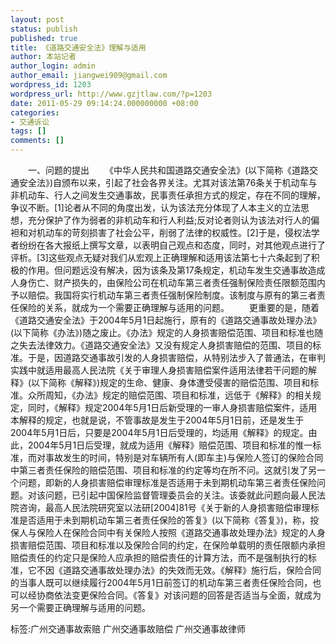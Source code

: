 ```yaml
---
layout: post
status: publish
published: true
title: 《道路交通安全法》理解与适用
author: 本站记者
author_login: admin
author_email: jiangwei909@gmail.com
wordpress_id: 1203
wordpress_url: http://www.gzjtlaw.com/?p=1203
date: 2011-05-29 09:14:24.000000000 +08:00
categories:
- 交通诉讼
tags: []
comments: []
---
```

　　一、问题的提出　　《中华人民共和国道路交通安全法》(以下简称《道路交通安全法》)自颁布以来，引起了社会各界关注。尤其对该法第76条关于机动车与非机动车、行人之间发生交通事故，民事责任承担方式的规定，存在不同的理解，争议不断。[1]论者从不同的角度出发，认为该法充分体现了人本主义的立法思想，充分保护了作为弱者的非机动车和行人利益;反对论者则认为该法对行人的偏袒和对机动车的苛刻损害了社会公平，削弱了法律的权威性。[2]于是，侵权法学者纷纷在各大报纸上撰写文章，以表明自己观点和态度，同时，对其他观点进行了评析。[3]这些观点无疑对我们从宏观上正确理解和适用该法第七十六条起到了积极的作用。但问题远没有解决，因为该条及第17条规定，机动车发生交通事故造成人身伤亡、财产损失的，由保险公司在机动车第三者责任强制保险责任限额范围内予以赔偿。我国将实行机动车第三者责任强制保险制度。该制度与原有的第三者责任保险的关系，就成为一个需要正确理解与适用的问题。　　更重要的是，随着《道路交通安全法》于2004年5月1日起施行，原有的《道路交通事故处理办法》(以下简称《办法》)随之废止。《办法》规定的人身损害赔偿范围、项目和标准也随之失去法律效力。《道路交通安全法》又没有规定人身损害赔偿的范围、项目的标准。于是，因道路交通事故引发的人身损害赔偿，从特别法步入了普通法，在审判实践中就适用最高人民法院《关于审理人身损害赔偿案件适用法律若干问题的解释》(以下简称《解释》)规定的生命、健康、身体遭受侵害的赔偿范围、项目和标准。众所周知，《办法》规定的赔偿范围、项目和标准，远低于《解释》的相关规定，同时，《解释》规定2004年5月1日后新受理的一审人身损害赔偿案件，适用本解释的规定，也就是说，不管事故是发生于2004年5月1日前，还是发生于2004年5月1日后，只要是2004年5月1日后受理的，均适用《解释》的规定。由此，2004年5月1日后受理，就成为适用《解释》赔偿范围、项目和标准的惟一标准，而对事故发生的时间，特别是对车辆所有人(即车主)与保险人签订的保险合同中第三者责任保险的赔偿范围、项目和标准的约定等均在所不问。这就引发了另一个问题，即新的人身损害赔偿审理标准是否适用于未到期机动车第三者责任保险问题。对该问题，已引起中国保险监督管理委员会的关注。该委就此问题向最人民法院咨询，最高人民法院研究室以法研[2004]81号《关于新的人身损害赔偿审理标准是否适用于未到期机动车第三者责任保险的答复》(以下简称《答复》)，称，投保人与保险人在保险合同中有关保险人按照《道路交通事故处理办法》规定的人身损害赔偿范围、项目和标准以及保险合同的约定，在保险单载明的责任限额内承担赔偿责任的约定只是保险人应承担的赔偿责任的计算方法，而不是强制执行的标准，它不因《道路交通事故处理办法》的失效而无效。《解释》施行后，保险合同的当事人既可以继续履行2004年5月1日前签订的机动车第三者责任保险合同，也可以经协商依法变更保险合同。《答复》对该问题的回答是否适当与全面，就成为另一个需要正确理解与适用的问题。标签:广州交通事故索赔 广州交通事故赔偿 广州交通事故律师
